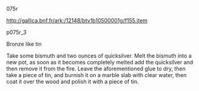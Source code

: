 075r

http://gallica.bnf.fr/ark:/12148/btv1b10500001g/f155.item

p075r_3

Bronze like tin

Take some bismuth and two ounces of quicksilver. Melt the bismuth into a new pot, as soon as it becomes completely melted add the  quicksilver and then remove it from the fire. Leave the aforementioned glue to dry, then take a piece of tin, and burnish it on a marble slab with clear water, then coat it over the wood and polish it with a piece of tin.
